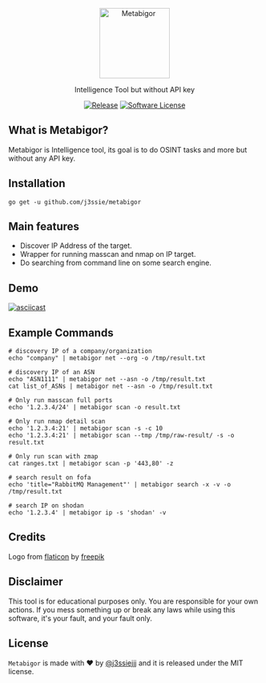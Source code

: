 <p align="center">
  <img alt="Metabigor" src="https://image.flaticon.com/icons/svg/1789/1789851.svg" height="140" />
  <p align="center">Intelligence Tool but without API key</p>
  <p align="center">
    <a href="https://github.com/j3ssie/metabigor"><img alt="Release" src="https://img.shields.io/github/v/release/j3ssie/metabigor.svg"></a>
    <a href=""><img alt="Software License" src="https://img.shields.io/badge/license-MIT-brightgreen.svg?style=flat-square"></a>
  </p>
</p>

## What is Metabigor?

Metabigor is Intelligence tool, its goal is to do OSINT tasks and more but without any API key.

## Installation

```
go get -u github.com/j3ssie/metabigor
```

## Main features

- Discover IP Address of the target.
- Wrapper for running masscan and nmap on IP target.
- Do searching from command line on some search engine.

## Demo

[![asciicast](https://asciinema.org/a/301745.svg)](https://asciinema.org/a/301745)

## Example Commands

```
# discovery IP of a company/organization
echo "company" | metabigor net --org -o /tmp/result.txt

# discovery IP of an ASN
echo "ASN1111" | metabigor net --asn -o /tmp/result.txt
cat list_of_ASNs | metabigor net --asn -o /tmp/result.txt

# Only run masscan full ports
echo '1.2.3.4/24' | metabigor scan -o result.txt

# Only run nmap detail scan
echo '1.2.3.4:21' | metabigor scan -s -c 10
echo '1.2.3.4:21' | metabigor scan --tmp /tmp/raw-result/ -s -o result.txt

# Only run scan with zmap
cat ranges.txt | metabigor scan -p '443,80' -z

# search result on fofa
echo 'title="RabbitMQ Management"' | metabigor search -x -v -o /tmp/result.txt

# search IP on shodan
echo '1.2.3.4' | metabigor ip -s 'shodan' -v
```

## Credits

Logo from [flaticon](https://image.flaticon.com/icons/svg/1789/1789851.svg) by [freepik](https://www.flaticon.com/authors/freepik)

## Disclaimer

This tool is for educational purposes only. You are responsible for your own actions. If you mess something up or break any laws while using this software, it's your fault, and your fault only.

## License

`Metabigor` is made with ♥  by [@j3ssiejjj](https://twitter.com/j3ssiejjj) and it is released under the MIT license.
